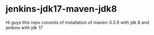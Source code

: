 # jenkins-jdk17-maven-jdk8

Hi guys this repo consists of installation of maven-3.3.9 with jdk 8 and jenkins with jdk 17




